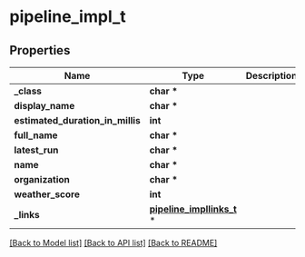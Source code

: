 # pipeline_impl_t

## Properties
Name | Type | Description | Notes
------------ | ------------- | ------------- | -------------
**_class** | **char \*** |  | [optional] 
**display_name** | **char \*** |  | [optional] 
**estimated_duration_in_millis** | **int** |  | [optional] 
**full_name** | **char \*** |  | [optional] 
**latest_run** | **char \*** |  | [optional] 
**name** | **char \*** |  | [optional] 
**organization** | **char \*** |  | [optional] 
**weather_score** | **int** |  | [optional] 
**_links** | [**pipeline_impllinks_t**](pipeline_impllinks.md) \* |  | [optional] 

[[Back to Model list]](../README.md#documentation-for-models) [[Back to API list]](../README.md#documentation-for-api-endpoints) [[Back to README]](../README.md)


